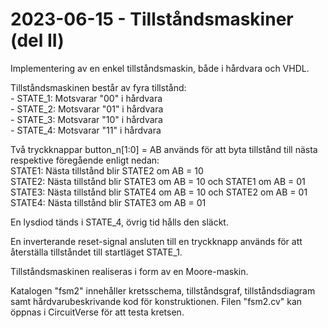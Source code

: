 # 2023-06-15 - Tillståndsmaskiner (del II)
Implementering av en enkel tillståndsmaskin, både i hårdvara och VHDL.

Tillståndsmaskinen består av fyra tillstånd:\
    - STATE_1: Motsvarar "00" i hårdvara\
    - STATE_2: Motsvarar "01" i hårdvara\
    - STATE_3: Motsvarar "10" i hårdvara\
    - STATE_4: Motsvarar "11" i hårdvara

Två tryckknappar button_n[1:0] = AB används för att byta tillstånd till nästa respektive föregående enligt nedan:\
    STATE1: Nästa tillstånd blir STATE2 om AB = 10\
    STATE2: Nästa tillstånd blir STATE3 om AB = 10 och STATE1 om AB = 01\
    STATE3: Nästa tillstånd blir STATE4 om AB = 10 och STATE2 om AB = 01\
    STATE4: Nästa tillstånd blir STATE3 om AB = 01

En lysdiod tänds i STATE_4, övrig tid hålls den släckt.

En inverterande reset-signal ansluten till en tryckknapp används för att återställa
tillståndet till startläget STATE_1.

Tillståndsmaskinen realiseras i form av en Moore-maskin.

Katalogen "fsm2" innehåller kretsschema, tillståndsgraf, tillståndsdiagram samt hårdvarubeskrivande kod för konstruktionen. Filen "fsm2.cv" kan öppnas i CircuitVerse för att testa kretsen.